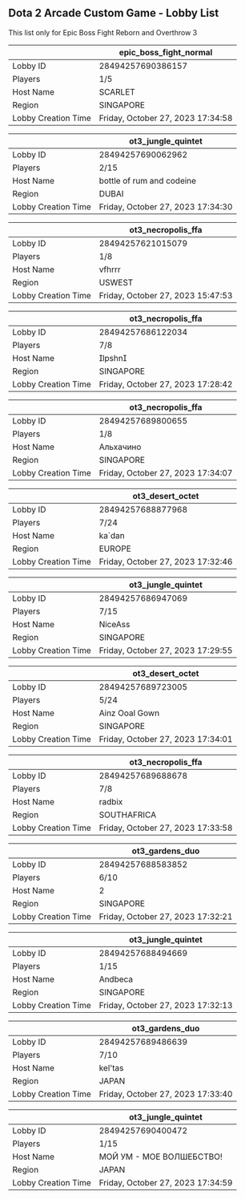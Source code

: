 ## Dota 2 Arcade Custom Game - Lobby List

This list only for Epic Boss Fight Reborn and Overthrow 3

|  | epic_boss_fight_normal |
| ------ | ------ |
| Lobby ID | 28494257690386157 |
| Players | 1/5 |
| Host Name | SCARLET |
| Region | SINGAPORE |
| Lobby Creation Time | Friday, October 27, 2023 17:34:58 |


|  | ot3_jungle_quintet |
| ------ | ------ |
| Lobby ID | 28494257690062962 |
| Players | 2/15 |
| Host Name | bottle of rum and codeine |
| Region | DUBAI |
| Lobby Creation Time | Friday, October 27, 2023 17:34:30 |


|  | ot3_necropolis_ffa |
| ------ | ------ |
| Lobby ID | 28494257621015079 |
| Players | 1/8 |
| Host Name | vfhrrr |
| Region | USWEST |
| Lobby Creation Time | Friday, October 27, 2023 15:47:53 |


|  | ot3_necropolis_ffa |
| ------ | ------ |
| Lobby ID | 28494257686122034 |
| Players | 7/8 |
| Host Name | lpshn |
| Region | SINGAPORE |
| Lobby Creation Time | Friday, October 27, 2023 17:28:42 |


|  | ot3_necropolis_ffa |
| ------ | ------ |
| Lobby ID | 28494257689800655 |
| Players | 1/8 |
| Host Name | Альхачино |
| Region | SINGAPORE |
| Lobby Creation Time | Friday, October 27, 2023 17:34:07 |


|  | ot3_desert_octet |
| ------ | ------ |
| Lobby ID | 28494257688877968 |
| Players | 7/24 |
| Host Name | ka`dan |
| Region | EUROPE |
| Lobby Creation Time | Friday, October 27, 2023 17:32:46 |


|  | ot3_jungle_quintet |
| ------ | ------ |
| Lobby ID | 28494257686947069 |
| Players | 7/15 |
| Host Name | NiceAss |
| Region | SINGAPORE |
| Lobby Creation Time | Friday, October 27, 2023 17:29:55 |


|  | ot3_desert_octet |
| ------ | ------ |
| Lobby ID | 28494257689723005 |
| Players | 5/24 |
| Host Name | Ainz Ooal Gown |
| Region | SINGAPORE |
| Lobby Creation Time | Friday, October 27, 2023 17:34:01 |


|  | ot3_necropolis_ffa |
| ------ | ------ |
| Lobby ID | 28494257689688678 |
| Players | 7/8 |
| Host Name | radbix |
| Region | SOUTHAFRICA |
| Lobby Creation Time | Friday, October 27, 2023 17:33:58 |


|  | ot3_gardens_duo |
| ------ | ------ |
| Lobby ID | 28494257688583852 |
| Players | 6/10 |
| Host Name | 2 |
| Region | SINGAPORE |
| Lobby Creation Time | Friday, October 27, 2023 17:32:21 |


|  | ot3_jungle_quintet |
| ------ | ------ |
| Lobby ID | 28494257688494669 |
| Players | 1/15 |
| Host Name | Andbeca |
| Region | SINGAPORE |
| Lobby Creation Time | Friday, October 27, 2023 17:32:13 |


|  | ot3_gardens_duo |
| ------ | ------ |
| Lobby ID | 28494257689486639 |
| Players | 7/10 |
| Host Name | kel'tas |
| Region | JAPAN |
| Lobby Creation Time | Friday, October 27, 2023 17:33:40 |


|  | ot3_jungle_quintet |
| ------ | ------ |
| Lobby ID | 28494257690400472 |
| Players | 1/15 |
| Host Name | МОЙ УМ - МОЕ ВОЛШЕБСТВО! |
| Region | JAPAN |
| Lobby Creation Time | Friday, October 27, 2023 17:34:59 |


